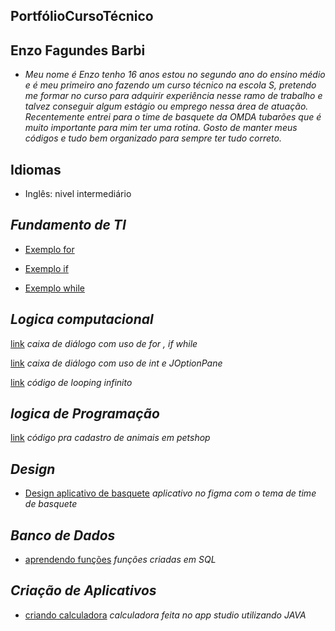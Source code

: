 ## PortfólioCursoTécnico

## Enzo Fagundes Barbi
- _Meu nome é Enzo tenho 16 anos estou no segundo ano do ensino médio e é meu primeiro ano fazendo um curso técnico na escola S, pretendo me formar no curso para adquirir experiência nesse ramo de trabalho e talvez conseguir algum estágio ou emprego nessa área de atuação. Recentemente entrei para o time de basquete da OMDA tubarões que é muito importante para mim ter uma rotina. Gosto de manter meus códigos e tudo bem organizado para sempre ter tudo correto._

## Idiomas 
- Inglês: nivel intermediário

## _Fundamento de TI_
- [Exemplo for](fundamentosTi/exemplos/atvd6.sh)

- [Exemplo if](fundamentosTi/exemplos/atvd2.sh)

- [Exemplo while](fundamentosTi/exemplos/atvd2.sh)

## _Logica computacional_
[link](LogicaComputacional/codigos.java) _caixa de diálogo com uso de for , if while_

[link](LogicaComputacional/codigo.java2) _caixa de diálogo com uso de int e JOptionPane_

[link](LogicaComputacinal/codigo.java3) _código de looping infinito_

## _logica de Programação_
[link](LogicaProgramacao/PetShop/PetShop/) _código pra cadastro de animais em petshop_

## _Design_
- [Design aplicativo de basquete](trabalho_figma.pdf) _aplicativo no figma com o tema de time de basquete_

## _Banco de Dados_
- [aprendendo funções](banco_de_dados/funcoes.sql) _funções criadas em SQL_

## _Criação de Aplicativos_
- [criando calculadora](Geometria) _calculadora feita no app studio utilizando JAVA_
